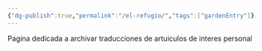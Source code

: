 ```yaml
---
{"dg-publish":true,"permalink":"/el-refugio/","tags":["gardenEntry"]}
---
```


Pagina dedicada a archivar traducciones de artuiculos de interes personal